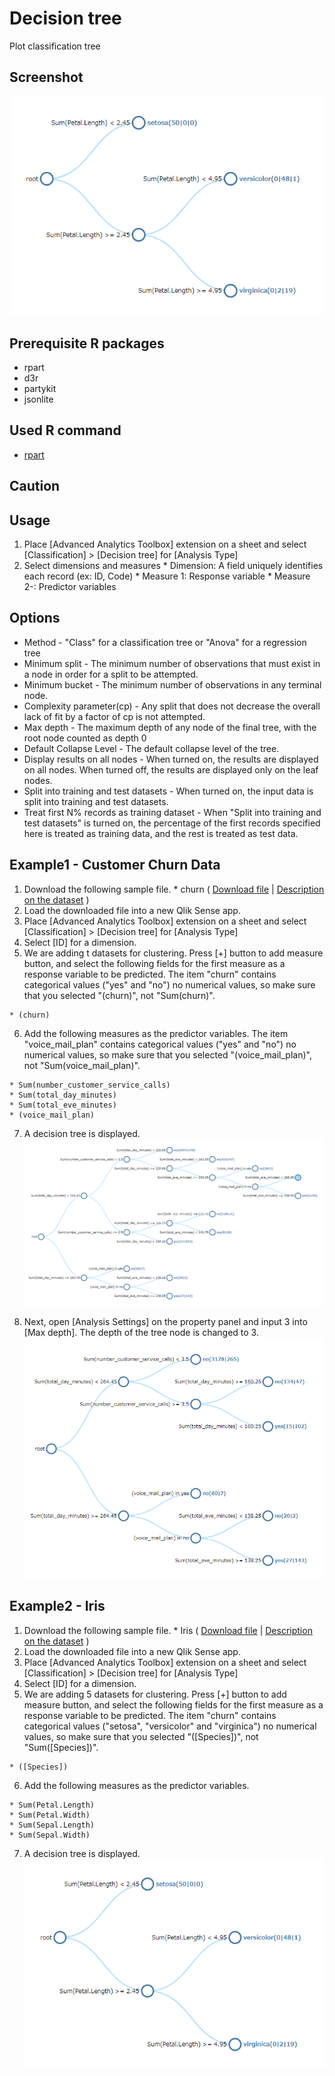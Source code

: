 # Decision tree
Plot classification tree  

## Screenshot
![decision tree screenshot](./images/decision_tree_example2-1.png)

## Prerequisite R packages
 * rpart
 * d3r
 * partykit
 * jsonlite

## Used R command
 * [rpart](https://www.rdocumentation.org/packages/rpart/versions/4.1-11/topics/rpart)

## Caution

## Usage
  1. Place [Advanced Analytics Toolbox] extension on a sheet and select [Classification] > [Decision tree] for [Analysis Type]
  2. Select dimensions and measures
    * Dimension: A field uniquely identifies each record (ex: ID, Code)
    * Measure 1: Response variable
    * Measure 2-: Predictor variables

## Options
 * Method - "Class" for a classification tree or "Anova" for a regression tree
 * Minimum split - The minimum number of observations that must exist in a node in order for a split to be attempted.
 * Minimum bucket - The minimum number of observations in any terminal <leaf> node.
 * Complexity parameter(cp) - Any split that does not decrease the overall lack of fit by a factor of cp is not attempted.
 * Max depth - The maximum depth of any node of the final tree, with the root node counted as depth 0
 * Default Collapse Level - The default collapse level of the tree.
 * Display results on all nodes - When turned on, the results are displayed on all nodes. When turned off, the results are displayed only on the leaf nodes.
 * Split into training and test datasets - When turned on, the input data is split into training and test datasets.
 * Treat first N% records as training dataset - When "Split into training and test datasets" is turned on, the percentage of the first records specified here is treated as training data, and the rest is treated as test data.

## Example1 - Customer Churn Data
  1. Download the following sample file.
    * churn ( [Download file](./data/churn.xlsx) | [Description on the dataset](https://rdrr.io/cran/C50/man/churn.html) )  
  2. Load the downloaded file into a new Qlik Sense app.
  3. Place [Advanced Analytics Toolbox] extension on a sheet and select [Classification] > [Decision tree] for [Analysis Type]
  4. Select [ID] for a dimension.
  5. We are adding t datasets for clustering. Press [+] button to add measure button, and select the following fields for the first measure as a response variable to be predicted. The item "churn" contains categorical values ("yes" and "no") no numerical values, so make sure that you selected "(churn)", not "Sum(churn)".

    * (churn)


  6. Add the following measures as the predictor variables. The item "voice_mail_plan" contains categorical values ("yes" and "no") no numerical values, so make sure that you selected "(voice_mail_plan)", not "Sum(voice_mail_plan)".

    * Sum(number_customer_service_calls)
    * Sum(total_day_minutes)
    * Sum(total_eve_minutes)
    * (voice_mail_plan)


  7. A decision tree is displayed.
  ![pca screenshot](./images/decision_tree_example1-1.png)

  8. Next, open [Analysis Settings] on the property panel and input 3 into [Max depth]. The depth of the tree node is changed to 3.
  ![pca screenshot](./images/decision_tree_example1-2.png)

## Example2 - Iris
  1. Download the following sample file.
    * Iris ( [Download file](./data/Iris.xlsx) | [Description on the dataset](https://archive.ics.uci.edu/ml/datasets/iris) )  
  2. Load the downloaded file into a new Qlik Sense app.
  3. Place [Advanced Analytics Toolbox] extension on a sheet and select [Classification] > [Decision tree] for [Analysis Type]
  4. Select [ID] for a dimension.
  5. We are adding 5 datasets for clustering. Press [+] button to add measure button, and select the following fields for the first measure as a response variable to be predicted. The item "churn" contains categorical values ("setosa", "versicolor" and "virginica") no numerical values, so make sure that you selected "([Species])", not "Sum([Species])".

    * ([Species])


  6. Add the following measures as the predictor variables.

    * Sum(Petal.Length)
    * Sum(Petal.Width)
    * Sum(Sepal.Length)
    * Sum(Sepal.Width)


  7. A decision tree is displayed.
  ![pca screenshot](./images/decision_tree_example2-1.png)
